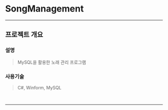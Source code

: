 # SongManagement
---


## **프로젝트 개요**

### **설명**

> MySQL을 활용한 노래 관리 프로그램


### **사용기술**

> C#, Winform, MySQL

<br>

---
